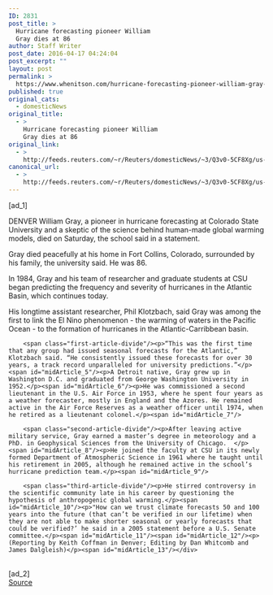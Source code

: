 ```yaml
---
ID: 2831
post_title: >
  Hurricane forecasting pioneer William
  Gray dies at 86
author: Staff Writer
post_date: 2016-04-17 04:24:04
post_excerpt: ""
layout: post
permalink: >
  https://www.whenitson.com/hurricane-forecasting-pioneer-william-gray-dies-at-86/
published: true
original_cats:
  - domesticNews
original_title:
  - >
    Hurricane forecasting pioneer William
    Gray dies at 86
original_link:
  - >
    http://feeds.reuters.com/~r/Reuters/domesticNews/~3/Q3v0-5CF8Xg/us-people-gray-idUSKCN0XE015
canonical_url:
  - >
    http://feeds.reuters.com/~r/Reuters/domesticNews/~3/Q3v0-5CF8Xg/us-people-gray-idUSKCN0XE015
---
```

 [ad_1]
<br><div id="articleText">
<span id="midArticle_start"/>

<span id="midArticle_0"/><span class="focusParagraph" readability="7"><p><span class="articleLocation">DENVER</span> William Gray, a pioneer in hurricane forecasting at Colorado State University and a skeptic of the science behind human-made global warming models, died on Saturday, the school said in a statement.</p></span><span id="midArticle_1"/><p>Gray died peacefully at his home in Fort Collins, Colorado, surrounded by his family, the university said. He was 86.</p><span id="midArticle_2"/><p>In 1984, Gray and his team of researcher and graduate students at CSU began predicting the frequency and severity of hurricanes in the Atlantic Basin, which continues today.</p><span id="midArticle_3"/><p>His longtime assistant researcher, Phil Klotzbach, said Gray was among the first to link the El Nino phenomenon - the warming of waters in the Pacific Ocean - to the formation of hurricanes in the Atlantic-Carribbean basin.</p><span id="midArticle_4"/>
        
        <span class="first-article-divide"/><p>“This was the first time that any group had issued seasonal forecasts for the Atlantic,” Klotzbach said. “He consistently issued these forecasts for over 30 years, a track record unparalleled for university predictions.”</p><span id="midArticle_5"/><p>A Detroit native, Gray grew up in Washington D.C. and graduated from George Washington University in 1952.</p><span id="midArticle_6"/><p>He was commissioned a second lieutenant in the U.S. Air Force in 1953, where he spent four years as a weather forecaster, mostly in England and the Azores. He remained active in the Air Force Reserves as a weather officer until 1974, when he retired as a lieutenant colonel.</p><span id="midArticle_7"/>
        
        <span class="second-article-divide"/><p>After leaving active military service, Gray earned a master’s degree in meteorology and a PhD. in Geophysical Sciences from the University of Chicago.  </p><span id="midArticle_8"/><p>He joined the faculty at CSU in its newly formed Department of Atmospheric Science in 1961 where he taught until his retirement in 2005, although he remained active in the school’s hurricane prediction team.</p><span id="midArticle_9"/>
        
        <span class="third-article-divide"/><p>He stirred controversy in the scientific community late in his career by questioning the hypothesis of anthropogenic global warming.</p><span id="midArticle_10"/><p>"How can we trust climate forecasts 50 and 100 years into the future (that can’t be verified in our lifetime) when they are not able to make shorter seasonal or yearly forecasts that could be verified?’ he said in a 2005 statement before a U.S. Senate committee.</p><span id="midArticle_11"/><span id="midArticle_12"/><p> (Reporting by Keith Coffman in Denver; Editing by Dan Whitcomb and James Dalgleish)</p><span id="midArticle_13"/></div>
<br>[ad_2]
<br><a href="http://feeds.reuters.com/~r/Reuters/domesticNews/~3/Q3v0-5CF8Xg/us-people-gray-idUSKCN0XE015">Source </a>